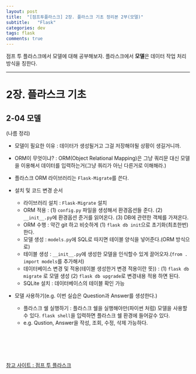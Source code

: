 ```yaml
---
layout: post
title:  "[점프투플라스크] 2장. 플라스크 기초 정리본 2부(모델)"
subtitle:   "Flask"
categories: dev
tags: flask
comments: true
---
```


점프 투 플라스크에서 모델에 대해 공부해보자. 플라스크에서 **모델**은 데이터 작업 처리 방식을 칭한다.

---

# 2장. 플라스크 기초

## 2-04 모델


(나름 정리)  

- 모델이 필요한 이유 : 데이터가 생성될거고 그걸 저장해야될 상황이 생길거니까.


- ORM이 무엇이냐? : ORM(Object Relational Mapping)은 그냥 쿼리문 대신 모델을 이용해서 데이터를 입력하는거(그냥 쿼리가 아닌 다른거로 이해해라.)


- 플라스크 ORM 라이브러리는 `Flask-Migrate`를 쓴다.


- 설치 및 코드 변경 순서
    - 라이브러리 설치 : `Flask-Migrate` 설치
    - ORM 적용 : (1) `config.py` 파일을 생성해서 환경옵션들 준다. (2) `__init__.py`에 환경옵션 준거를 읽어온다. (3) DB에 관련한 객체를 가져온다.
    - ORM 수행 : 약간 git 하고 비슷하게 (1) `flask db init`으로 초기화(최초한번)한다. 
    - 모델 생성 : `models.py`에 SQL로 따지면 테이블 양식을 넣어준다.(ORM 방식으로)
    - 테이블 생성 : `__init__.py`에 생성한 모델을 인식할수 있게 끌어오자.(`from . import models`를 추가해서)
    - 데이터베이스 변경 및 적용(테이블 생성한거 변경 적용이란 뜻)) : (1) `flask db migrate` 로 모델 생성 (2) `flask db upgrade`로 변경내용 적용 하면 된다.
    - SQLite 설치 : 데이터베이스의 테이블 확인 가능


- 모델 사용하기(e.g. 이번 실습은 Question과 Answer를 생성한다.)
    - 플라스크 쉘 실행하기 : 플라스크 쉘을 실행해야만(파이썬 처럼) 모델을 사용할수 있다. `flask shell`을 입력하면 플라스크 쉘 환경에 들어갈수 있다.
    - e.g. Qustion, Answer을 작성, 조회, 수정, 삭제 가능하다. 

<br>
<br>
<br>
<br>

[참고 사이트 : 점프 투 플라스크](https://wikidocs.net/81045)